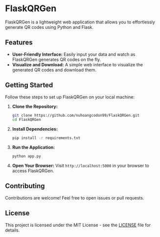 # FlaskQRGen

FlaskQRGen is a lightweight web application that allows you to effortlessly generate QR codes using Python and Flask.

## Features
- **User-Friendly Interface:** Easily input your data and watch as FlaskQRGen generates QR codes on the fly.
- **Visualize and Download:** A simple web interface to visualize the generated QR codes and download them.

## Getting Started
Follow these steps to set up FlaskQRGen on your local machine:

1. **Clone the Repository:**
    ```bash
    git clone https://github.com/nuhoangcodon99/FlaskQRGen.git
    cd FlaskQRGen
    ```

2. **Install Dependencies:**
    ```bash
    pip install -r requirements.txt
    ```

3. **Run the Application:**
    ```bash
    python app.py
    ```

4. **Open Your Browser:**
   Visit `http://localhost:5000` in your browser to access FlaskQRGen.

## Contributing
Contributions are welcome! Feel free to open issues or pull requests.

## License
This project is licensed under the MIT License - see the [LICENSE](LICENSE.txt) file for details.
